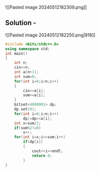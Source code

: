 ![[Pasted image 20240512182309.png]]

## Solution - 

![[Pasted image 20240512182250.png|818]]

```C++
#include <bits/stdc++.h>
using namespace std;
int main()
{
    int n;
    cin>>n;
    int a[n+1];
    int sum=0;
    for(int i=0;i<n;i++)
    {
        cin>>a[i];
        sum+=a[i];
    }
    bitset<4000001> dp;
    dp.set(0);
    for(int i=0;i<n;i++)
        dp|=dp<<a[i];
    int x=sum/2;
    if(sum%2!=0)
        x++;
    for(int i=x;i<=sum;i++)
        if(dp[i])
        {
            cout<<i<<endl;
            return 0;
        }
}
```